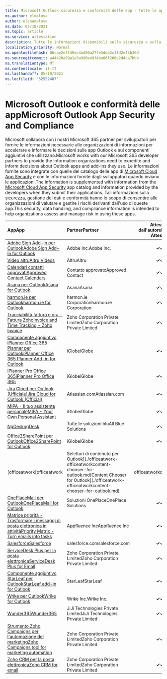 ```yaml
---
title: Microsoft Outlook sicurezza e conformità delle app - Tutte le app
ms.author: elmalova
author: elenamalova
ms.date: 05/18/2021
ms.topic: article
ms.service: attestation
description: Tutte le informazioni disponibili sulla sicurezza e sulla conformità per tutte le app microsoft Outlook microsoft.
localization_priority: Normal
ms.openlocfilehash: 06cae2eff49ec4ad80a27fe5dea2c3fd2ef5b30d
ms.sourcegitcommit: a44420a99a1a3a9d0e49f4be66f266e2d4ca7bbb
ms.translationtype: MT
ms.contentlocale: it-IT
ms.lasthandoff: 05/19/2021
ms.locfileid: "52552487"
---
```

# <a name="microsoft-outlook-app-security-and-compliance"></a><span data-ttu-id="95d08-103">Microsoft Outlook e conformità delle app</span><span class="sxs-lookup"><span data-stu-id="95d08-103">Microsoft Outlook App Security and Compliance</span></span>

<span data-ttu-id="95d08-104">Microsoft collabora con i nostri Microsoft 365 partner per sviluppatori per fornire le informazioni necessarie alle organizzazioni di informazioni per accelerare e informare le decisioni sulle app Outlook e sui componenti aggiuntivi che utilizzano.</span><span class="sxs-lookup"><span data-stu-id="95d08-104">Microsoft works with our Microsoft 365 developer partners to provide the information organizations need to expedite and inform decisions about Outlook apps and add-ins they use.</span></span> <span data-ttu-id="95d08-105">Le informazioni fornite sono integrate con quelle del catalogo delle app di [Microsoft Cloud App Security](https://www.microsoft.com/en-us/enterprise-mobility-security/cloud-app-security) e con le informazioni fornite dagli sviluppatori quando inviano le applicazioni.</span><span class="sxs-lookup"><span data-stu-id="95d08-105">The information is supplemented with information from the [Microsoft Cloud App Security](https://www.microsoft.com/en-us/enterprise-mobility-security/cloud-app-security) app catalog and information provided by the developers when they submit their applications.</span></span> <span data-ttu-id="95d08-106">Tali informazioni sulla sicurezza, gestione dei dati e conformità hanno lo scopo di consentire alle organizzazioni di valutare e gestire i rischi derivanti dall'uso di queste app.</span><span class="sxs-lookup"><span data-stu-id="95d08-106">This security, data handling, and compliance information is intended to help organizations assess and manage risk in using these apps.</span></span>

| <span data-ttu-id="95d08-107">**App**</span><span class="sxs-lookup"><span data-stu-id="95d08-107">**App**</span></span> | <span data-ttu-id="95d08-108">**Partner**</span><span class="sxs-lookup"><span data-stu-id="95d08-108">**Partner**</span></span> | <span data-ttu-id="95d08-109">**Attestata dall'autore**</span><span class="sxs-lookup"><span data-stu-id="95d08-109">**Publisher Attested**</span></span> | <span data-ttu-id="95d08-110">**Certificata**</span><span class="sxs-lookup"><span data-stu-id="95d08-110">**Certified**</span></span> |
|:--------|:------------|:----------------------:|:-------------:|
| [<span data-ttu-id="95d08-111">Adobe Sign Add-In per Outlook</span><span class="sxs-lookup"><span data-stu-id="95d08-111">Adobe Sign Add-In for Outlook</span></span>](./adobe-inc-sign-add-in-for-outlook.md) | <span data-ttu-id="95d08-112">Adobe Inc.</span><span class="sxs-lookup"><span data-stu-id="95d08-112">Adobe Inc.</span></span> | <span data-ttu-id="95d08-113">**✓**</span><span class="sxs-lookup"><span data-stu-id="95d08-113">**✓**</span></span> | <img alt="Certified application badge" src="../media/certified-badge.png" height="25" width="25" /> |
| [<span data-ttu-id="95d08-114">Video altru</span><span class="sxs-lookup"><span data-stu-id="95d08-114">Altru Videos</span></span>](./altru-videos.md) | <span data-ttu-id="95d08-115">Altru</span><span class="sxs-lookup"><span data-stu-id="95d08-115">Altru</span></span> | <span data-ttu-id="95d08-116">**✓**</span><span class="sxs-lookup"><span data-stu-id="95d08-116">**✓**</span></span> |  |
| [<span data-ttu-id="95d08-117">Calendari contatti approvati</span><span class="sxs-lookup"><span data-stu-id="95d08-117">Approved Contact Calendars</span></span>](./approved-contact-calendars.md) | <span data-ttu-id="95d08-118">Contatto approvato</span><span class="sxs-lookup"><span data-stu-id="95d08-118">Approved Contact</span></span> | <span data-ttu-id="95d08-119">**✓**</span><span class="sxs-lookup"><span data-stu-id="95d08-119">**✓**</span></span> |  |
| [<span data-ttu-id="95d08-120">Asana per Outlook</span><span class="sxs-lookup"><span data-stu-id="95d08-120">Asana for Outlook</span></span>](./asana-for-outlook.md) | <span data-ttu-id="95d08-121">Asana</span><span class="sxs-lookup"><span data-stu-id="95d08-121">Asana</span></span> | <span data-ttu-id="95d08-122">**✓**</span><span class="sxs-lookup"><span data-stu-id="95d08-122">**✓**</span></span> |  |
| [<span data-ttu-id="95d08-123">harmon.ie per Outlook</span><span class="sxs-lookup"><span data-stu-id="95d08-123">harmon.ie for Outlook</span></span>](./harmonie-corporation-for-outlook.md) | <span data-ttu-id="95d08-124">harmon.ie Corporation</span><span class="sxs-lookup"><span data-stu-id="95d08-124">harmon.ie Corporation</span></span> | <span data-ttu-id="95d08-125">**✓**</span><span class="sxs-lookup"><span data-stu-id="95d08-125">**✓**</span></span> |  |
| [<span data-ttu-id="95d08-126">Tracciabilità fattura e ora - Fattura Zoho</span><span class="sxs-lookup"><span data-stu-id="95d08-126">Invoice and Time Tracking - Zoho Invoice</span></span>](./zoho-corporation-private-limited-invoice-and-time-tracking.md) | <span data-ttu-id="95d08-127">Zoho Corporation Private Limited</span><span class="sxs-lookup"><span data-stu-id="95d08-127">Zoho Corporation Private Limited</span></span> | <span data-ttu-id="95d08-128">**✓**</span><span class="sxs-lookup"><span data-stu-id="95d08-128">**✓**</span></span> |  |
| [<span data-ttu-id="95d08-129">Componente aggiuntivo iPlanner Office 365 Planner per Outlook</span><span class="sxs-lookup"><span data-stu-id="95d08-129">iPlanner Office 365 Planner Add-in for Outlook</span></span>](./iglobe-iplanner-office-365-planner-add-in-for-outlook.md) | <span data-ttu-id="95d08-130">iGlobe</span><span class="sxs-lookup"><span data-stu-id="95d08-130">iGlobe</span></span> | <span data-ttu-id="95d08-131">**✓**</span><span class="sxs-lookup"><span data-stu-id="95d08-131">**✓**</span></span> | <img alt="Certified application badge" src="../media/certified-badge.png" height="25" width="25" /> |
| [<span data-ttu-id="95d08-132">IPlanner Pro Office 365</span><span class="sxs-lookup"><span data-stu-id="95d08-132">iPlanner Pro Office 365</span></span>](./iglobe-iplanner-pro-office-365.md) | <span data-ttu-id="95d08-133">iGlobe</span><span class="sxs-lookup"><span data-stu-id="95d08-133">iGlobe</span></span> | <span data-ttu-id="95d08-134">**✓**</span><span class="sxs-lookup"><span data-stu-id="95d08-134">**✓**</span></span> | <img alt="Certified application badge" src="../media/certified-badge.png" height="25" width="25" /> |
| [<span data-ttu-id="95d08-135">Jira Cloud per Outlook (Ufficiale)</span><span class="sxs-lookup"><span data-stu-id="95d08-135">Jira Cloud for Outlook (Official)</span></span>](./atlassiancom-jira-cloud-for-outlook-official.md) | <span data-ttu-id="95d08-136">Atlassian.com</span><span class="sxs-lookup"><span data-stu-id="95d08-136">Atlassian.com</span></span> | <span data-ttu-id="95d08-137">**✓**</span><span class="sxs-lookup"><span data-stu-id="95d08-137">**✓**</span></span> |  |
| [<span data-ttu-id="95d08-138">MIPA - Il tuo assistente personale</span><span class="sxs-lookup"><span data-stu-id="95d08-138">MIPA - Your Own Personal Assistant</span></span>](./iglobe-mipa-your-own-personal-assistant.md) | <span data-ttu-id="95d08-139">iGlobe</span><span class="sxs-lookup"><span data-stu-id="95d08-139">iGlobe</span></span> | <span data-ttu-id="95d08-140">**✓**</span><span class="sxs-lookup"><span data-stu-id="95d08-140">**✓**</span></span> | <img alt="Certified application badge" src="../media/certified-badge.png" height="25" width="25" /> |
| [<span data-ttu-id="95d08-141">NgDesk</span><span class="sxs-lookup"><span data-stu-id="95d08-141">ngDesk</span></span>](./all-blue-solutions-ngdesk.md) | <span data-ttu-id="95d08-142">Tutte le soluzioni blu</span><span class="sxs-lookup"><span data-stu-id="95d08-142">All Blue Solutions</span></span> | <span data-ttu-id="95d08-143">**✓**</span><span class="sxs-lookup"><span data-stu-id="95d08-143">**✓**</span></span> |  |
| [<span data-ttu-id="95d08-144">Office2SharePoint per Outlook</span><span class="sxs-lookup"><span data-stu-id="95d08-144">Office2SharePoint for Outlook</span></span>](./iglobe-office2sharepoint-for-outlook.md) | <span data-ttu-id="95d08-145">iGlobe</span><span class="sxs-lookup"><span data-stu-id="95d08-145">iGlobe</span></span> | <span data-ttu-id="95d08-146">**✓**</span><span class="sxs-lookup"><span data-stu-id="95d08-146">**✓**</span></span> | <img alt="Certified application badge" src="../media/certified-badge.png" height="25" width="25" /> |
| <span data-ttu-id="95d08-147">[officeatwork</span><span class="sxs-lookup"><span data-stu-id="95d08-147">[officeatwork</span></span> | <span data-ttu-id="95d08-148">Selettori di contenuto per Outlook](./officeatwork-officeatworkcontent-chooser-for-outlook.md)</span><span class="sxs-lookup"><span data-stu-id="95d08-148">Content Chooser for Outlook](./officeatwork-officeatworkcontent-chooser-for-outlook.md)</span></span> | <span data-ttu-id="95d08-149">officeatwork</span><span class="sxs-lookup"><span data-stu-id="95d08-149">officeatwork</span></span> | <span data-ttu-id="95d08-150">**✓**</span><span class="sxs-lookup"><span data-stu-id="95d08-150">**✓**</span></span> | <img alt="Certified application badge" src="../media/certified-badge.png" height="25" width="25" /> |
| [<span data-ttu-id="95d08-151">OnePlaceMail per Outlook</span><span class="sxs-lookup"><span data-stu-id="95d08-151">OnePlaceMail for Outlook</span></span>](./oneplace-solutions-oneplacemail-for-outlook.md) | <span data-ttu-id="95d08-152">Soluzioni OnePlace</span><span class="sxs-lookup"><span data-stu-id="95d08-152">OnePlace Solutions</span></span> | <span data-ttu-id="95d08-153">**✓**</span><span class="sxs-lookup"><span data-stu-id="95d08-153">**✓**</span></span> |  |
| [<span data-ttu-id="95d08-154">Matrice priorità - Trasformare i messaggi di posta elettronica in attività</span><span class="sxs-lookup"><span data-stu-id="95d08-154">Priority Matrix - Turn emails into tasks</span></span>](./appfluence-inc-priority-matrix-turn-emails-into-tasks.md) | <span data-ttu-id="95d08-155">Appfluence Inc</span><span class="sxs-lookup"><span data-stu-id="95d08-155">Appfluence Inc</span></span> | <span data-ttu-id="95d08-156">**✓**</span><span class="sxs-lookup"><span data-stu-id="95d08-156">**✓**</span></span> | <img alt="Certified application badge" src="../media/certified-badge.png" height="25" width="25" /> |
| [<span data-ttu-id="95d08-157">Salesforce</span><span class="sxs-lookup"><span data-stu-id="95d08-157">Salesforce</span></span>](./salesforcecom-salesforce.md) | <span data-ttu-id="95d08-158">salesforce.com</span><span class="sxs-lookup"><span data-stu-id="95d08-158">salesforce.com</span></span> | <span data-ttu-id="95d08-159">**✓**</span><span class="sxs-lookup"><span data-stu-id="95d08-159">**✓**</span></span> |  |
| [<span data-ttu-id="95d08-160">ServiceDesk Plus per la posta elettronica</span><span class="sxs-lookup"><span data-stu-id="95d08-160">ServiceDesk Plus for Email</span></span>](./zoho-corporation-private-limited-servicedesk-plus-for-email.md) | <span data-ttu-id="95d08-161">Zoho Corporation Private Limited</span><span class="sxs-lookup"><span data-stu-id="95d08-161">Zoho Corporation Private Limited</span></span> | <span data-ttu-id="95d08-162">**✓**</span><span class="sxs-lookup"><span data-stu-id="95d08-162">**✓**</span></span> |  |
| [<span data-ttu-id="95d08-163">Componente aggiuntivo StarLeaf per Outlook</span><span class="sxs-lookup"><span data-stu-id="95d08-163">StarLeaf add-in for Outlook</span></span>](./starleaf-add-in-for-outlook.md) | <span data-ttu-id="95d08-164">StarLeaf</span><span class="sxs-lookup"><span data-stu-id="95d08-164">StarLeaf</span></span> | <span data-ttu-id="95d08-165">**✓**</span><span class="sxs-lookup"><span data-stu-id="95d08-165">**✓**</span></span> |  |
| [<span data-ttu-id="95d08-166">Wrike per Outlook</span><span class="sxs-lookup"><span data-stu-id="95d08-166">Wrike for Outlook</span></span>](./wrike-inc-for-outlook.md) | <span data-ttu-id="95d08-167">Wrike Inc.</span><span class="sxs-lookup"><span data-stu-id="95d08-167">Wrike Inc.</span></span> | <span data-ttu-id="95d08-168">**✓**</span><span class="sxs-lookup"><span data-stu-id="95d08-168">**✓**</span></span> | <img alt="Certified application badge" src="../media/certified-badge.png" height="25" width="25" /> |
| [<span data-ttu-id="95d08-169">Wunder365</span><span class="sxs-lookup"><span data-stu-id="95d08-169">Wunder365</span></span>](./jiji-technologies-private-limited-wunder365.md) | <span data-ttu-id="95d08-170">JiJi Technologies Private Limited</span><span class="sxs-lookup"><span data-stu-id="95d08-170">JiJi Technologies Private Limited</span></span> | <span data-ttu-id="95d08-171">**✓**</span><span class="sxs-lookup"><span data-stu-id="95d08-171">**✓**</span></span> |  |
| [<span data-ttu-id="95d08-172">Strumento Zoho Campaigns per l'automazione del marketing</span><span class="sxs-lookup"><span data-stu-id="95d08-172">Zoho Campaigns tool for marketing automation</span></span>](./zoho-corporation-private-limited-campaigns-tool-for-marketing-automation.md) | <span data-ttu-id="95d08-173">Zoho Corporation Private Limited</span><span class="sxs-lookup"><span data-stu-id="95d08-173">Zoho Corporation Private Limited</span></span> | <span data-ttu-id="95d08-174">**✓**</span><span class="sxs-lookup"><span data-stu-id="95d08-174">**✓**</span></span> |  |
| [<span data-ttu-id="95d08-175">Zoho CRM per la posta elettronica</span><span class="sxs-lookup"><span data-stu-id="95d08-175">Zoho CRM for email</span></span>](./zoho-corporation-private-limited-crm-for-email.md) | <span data-ttu-id="95d08-176">Zoho Corporation Private Limited</span><span class="sxs-lookup"><span data-stu-id="95d08-176">Zoho Corporation Private Limited</span></span> | <span data-ttu-id="95d08-177">**✓**</span><span class="sxs-lookup"><span data-stu-id="95d08-177">**✓**</span></span> |  |
